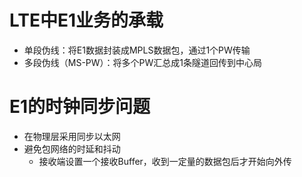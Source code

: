 # LTE中E1业务的承载

* 单段伪线：将E1数据封装成MPLS数据包，通过1个PW传输
* 多段伪线（MS-PW）：将多个PW汇总成1条隧道回传到中心局

# E1的时钟同步问题

* 在物理层采用同步以太网
* 避免包网络的时延和抖动
  * 接收端设置一个接收Buffer，收到一定量的数据包后才开始向外传



